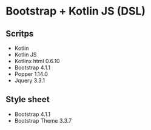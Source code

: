 # Bootstrap + Kotlin JS (DSL)

## Scritps 
  * Kotlin
  * Kotlin JS
  * Kotlinx html 0.6.10
  * Bootstrap 4.1.1
  * Popper 1.14.0
  * Jquery 3.3.1

## Style sheet
* Bootstrap 4.1.1
* Bootstrap Theme 3.3.7
 
